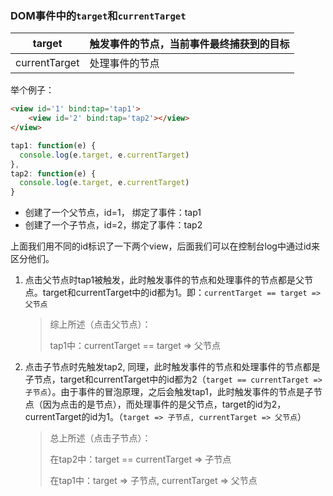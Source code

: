 ### DOM事件中的`target`和`currentTarget`

| target        | 触发事件的节点，当前事件最终捕获到的目标 |
| ------------- | ---------------------------------------- |
| currentTarget | 处理事件的节点                           |

举个例子：

```html
<view id='1' bind:tap='tap1'>
	<view id='2' bind:tap='tap2'></view>
</view>
```

```javascript
tap1: function(e) {
  console.log(e.target, e.currentTarget)
},
tap2: function(e) {
  console.log(e.target, e.currentTarget)
}
```

* 创建了一个父节点，id=1， 绑定了事件：tap1
* 创建了一个子节点，id=2，绑定了事件：tap2

上面我们用不同的id标识了一下两个view，后面我们可以在控制台log中通过id来区分他们。

1. 点击父节点时tap1被触发，此时触发事件的节点和处理事件的节点都是父节点。target和currentTarget中的id都为1。即：`currentTarget == target => 父节点`

   > 综上所述（点击父节点）：
   >
   > tap1中：currentTarget == target => 父节点

2. 点击子节点时先触发tap2, 同理，此时触发事件的节点和处理事件的节点都是子节点，target和currentTarget中的id都为2（`target == currentTarget => 子节点`）。由于事件的冒泡原理，之后会触发tap1，此时触发事件的节点是子节点（因为点击的是节点），而处理事件的是父节点，target的id为2，currentTarget的id为1。（`target => 子节点, currentTarget => 父节点`）

   > 总上所述（点击子节点）：
   >
   > 在tap2中：target == currentTarget => 子节点
   >
   > 在tap1中：target => 子节点, currentTarget => 父节点

